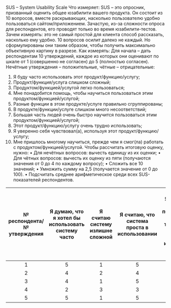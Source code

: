 SUS – System Usability Scale
Что измеряет: SUS – это опросник, призванный оценить общее юзабилити вашего продукта. Он состоит из 10 вопросов, вместе раскрывающих, насколько пользователю удобно пользоваться сайтом/приложением. Зачастую, из-за сложности опроса для респондентов, его проводят только во время юзабилити-тестов.
Зачем измерять: это не самый простой для клиента способ рассказать, насколько ему удобно. 10 вопросов осилит далеко не каждый. Но сформулированы они таким образом, чтобы получить максимально объективную картину в разрезе.
Как измерять: 
Для начала – дать респондентам 10 утверждений, каждое из которых они оценивают по шкале от 1 (совершенно не согласен) до 5 (полностью согласен). Нечётные утверждения – положительные, чётные – отрицательные:
1.	Я буду часто использовать этот продукт/функцию/услугу;
2.	Продукт/функция/услуга слишком сложный;
3.	Продуктом/функцией/услугой легко пользоваться;
4.	Мне понадобится помощь, чтобы научиться пользоваться этим продуктом/функцией/услугой;
5.	Разные функции в этом продукте/услуге правильно сгруппированы;
6.	В продукте/функции/услуге слишком много несоответствий;
7.	Большая часть людей очень быстро научится пользоваться этим продуктом/функцией/услугой;
8.	Этот продукт/функцию/услугу очень трудно использовать;
9.	Я уверенно себя чувствовал(а), используя этот продукт/функцию/услугу;
10.	Мне пришлось многому научиться, прежде чем я смог(ла) работать с продуктом/функцией/услугой.
Чтобы рассчитать итоговую оценку, нужно:
•	Для нечётных вопросов: вычесть единицу из их оценки;
•	Для чётных вопросов: вычесть их оценку из пяти (получаются значения от 0 до 4 по каждому вопросу);
•	Сложить все 10 значений;
•	Умножить сумму на 2,5 (получается значение от 0 до 100).
•	Подсчитать среднее арифметическое среди всех SUS-показателей респондентов.

| № респондента/№ утверждения | Я думаю, что я хотел бы использовать систему часто | Я считаю систему излишне сложной | Я считаю, что система проста в использовании | Я думаю, что мне потребовалась бы помощь технического персонала, чтобы использовать эту систему | Я считаю, что различные функции в этой системе хорошо интегрированы | Я думаю, что в этой системе слишком много непоследовательного | Я могу представить, что большинство людей достаточно быстро освоят эту систему | Я считаю систему очень неудобной для использования | Я чувствую себя уверенно, используя эту систему | Мне требуется понять множество вещей, прежде чем я смогу продолжить работать с этой системой | Всего баллов SUS |
| :-: | :-: | :-: | :-: | :-: | :-: | :-: | :-: | :-: | :-: | :-: | :-: |
| 1 | 5 | 1 | 5 | 2 | 4 | 1 | 4 | 4 | 1 | 3 | 90 |
| 2 | 4 | 2 | 4 | 3 | 5 | 2 | 4 | 3 | 2 | 2 | 75.5|
| 3 | 4 | 1 | 5 | 1 | 5 | 2 | 5 | 5 | 5 | 5 | 91 |
| 4 | 2 | 3 | 3 | 2 | 4 | 3 | 4 | 1 | 4 | 2 | 60 |
| 5 | 5 | 1 | 5 | 1 | 5 | 2 | 1 | 5 | 3 | 1 | 98 |

